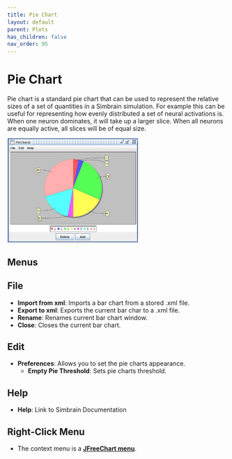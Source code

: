 ```yaml
---
title: Pie Chart
layout: default
parent: Plots
has_children: false
nav_order: 95
---
```


# Pie Chart

Pie chart is a standard pie chart that can be used to represent the relative sizes of a set of quantities in a Simbrain simulation. For example this can be useful for representing how evenly distributed a set of neural activations is. When one neuron dominates, it will take up a larger slice. When all neurons are equally active, all slices will be of equal size.

<img src="../../assets/images/pieChartRandom.png" style="width:300px;"/>

## Menus

## File

- **Import from xml**: Imports a bar chart from a stored .xml file.
- **Export to xml**: Exports the current bar char to a .xml file.
- **Rename**: Renames current bar chart window.
- **Close**: Closes the current bar chart.

## Edit

- **Preferences**: Allows you to set the pie charts appearance.
    - **Empty Pie Threshold**: Sets pie charts threshold.

## Help

- **Help**: Link to Simbrain Documentation

## Right-Click Menu

- The context menu is a **[JFreeChart menu](./#jfreechart-right-click-menu)**.